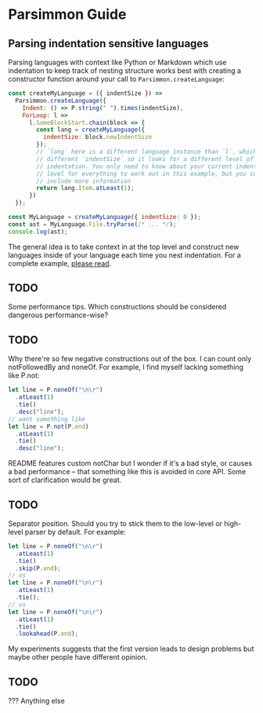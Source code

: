 # Parsimmon Guide

## Parsing indentation sensitive languages

Parsing languages with context like Python or Markdown which use indentation to keep track of nesting structure works best with creating a constructor function around your call to `Parsimmon.createLanguage`:

```js
const createMyLanguage = ({ indentSize }) =>
  Parsimmon.createLanguage({
    Indent: () => P.string(" ").times(indentSize),
    ForLoop: l =>
      l.SomeBlockStart.chain(block => {
        const lang = createMyLanguage({
          indentSize: block.newIndentSize
        });
        // `lang` here is a different language instance than `l`, which has a
        // different `indentSize` so it looks for a different level of
        // indentation. You only need to know about your current indentation
        // level for everything to work out in this example, but you could
        // include more information
        return lang.Item.atLeast(1);
      })
  });

const MyLanguage = createMyLanguage({ indentSize: 0 });
const ast = MyLanguage.File.tryParse(/* ... */);
console.log(ast);
```

The general idea is to take context in at the top level and construct new languages inside of your language each time you nest indentation. For a complete example, [please read](examples/python-ish.js).

## TODO

Some performance tips. Which constructions should be considered dangerous performance-wise?

## TODO

Why there're so few negative constructions out of the box. I can count only notFollowedBy and noneOf. For example, I find myself lacking something like P.not:

```js
let line = P.noneOf("\n\r")
  .atLeast(1)
  .tie()
  .desc("line");
// want something like
let line = P.not(P.end)
  .atLeast(1)
  .tie()
  .desc("line");
```

README features custom notChar but I wonder if it's a bad style, or causes a bad performance – that something like this is avoided in core API. Some sort of clarification would be great.

## TODO

Separator position. Should you try to stick them to the low-level or high-level parser by default.
For example:

```js
let line = P.noneOf("\n\r")
  .atLeast(1)
  .tie()
  .skip(P.end);
// vs
let line = P.noneOf("\n\r")
  .atLeast(1)
  .tie();
// vs
let line = P.noneOf("\n\r")
  .atLeast(1)
  .tie()
  .lookahead(P.end);
```

My experiments suggests that the first version leads to design problems but maybe other people have different opinion.

## TODO

??? Anything else
